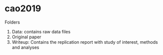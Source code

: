 # cao2019

Folders
1. Data: contains raw data files
2. Original paper  
3. Writeup: Contains the replication report with study of interest, methods and analyses
